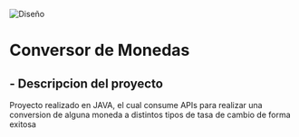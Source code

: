 ![Diseño](https://github.com/Mati-Perez/Conversor-de-monedas/assets/75102066/ebf1cf75-8956-406a-90b1-ecc83340e3da)
<h1>Conversor de Monedas</h1>
<h2>- Descripcion del proyecto</h2>
<p>Proyecto realizado en JAVA, el cual consume APIs para realizar una conversion de alguna moneda a distintos tipos de tasa de cambio de forma exitosa</p>
